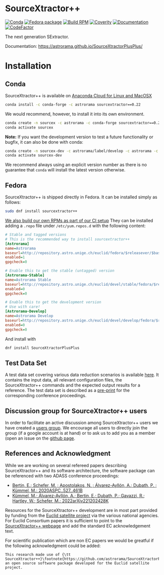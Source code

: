 # SourceXtractor++
[![Conda](https://img.shields.io/conda/v/astrorama/sourcextractor)](https://anaconda.org/astrorama/sourcextractor)
[![Fedora package](https://img.shields.io/fedora/v/sourcextractor++/rawhide)](https://koji.fedoraproject.org/koji/packageinfo?packageID=30842)
[![Build RPM](https://github.com/astrorama/SourceXtractorPlusPlus/workflows/Build%20RPM/badge.svg)](https://github.com/astrorama/SourceXtractorPlusPlus/actions)
[![Coverity](https://scan.coverity.com/projects/19270/badge.svg?flat=1)](https://scan.coverity.com/projects/astrorama-sextractorxx)
[![Documentation](https://readthedocs.org/projects/sourcextractorplusplus/badge/?version=latest)](https://sourcextractorplusplus.readthedocs.io/en/latest/Introduction.html)
[![CodeFactor](https://www.codefactor.io/repository/github/astrorama/sourcextractorplusplus/badge/develop)](https://www.codefactor.io/repository/github/astrorama/sourcextractorplusplus/overview/develop)

The next generation SExtractor.

Documentation: https://astrorama.github.io/SourceXtractorPlusPlus/

# Installation

## Conda

SourceXtractor++ is available on [Anaconda Cloud for Linux and MacOSX](https://anaconda.org/astrorama/sourcextractor)

```bash
conda install -c conda-forge -c astrorama sourcextractor==0.22
 ```

We would recommend, however, to install it into its own environment.

```bash
conda create -n sourcex -c astrorama -c conda-forge sourcextractor==0.22
conda activate sourcex
 ```

**Note:** If you want the development version to test a future functionality or bugfix, it can also be done with conda:

```bash
conda create -n sourcex-dev -c astrorama/label/develop -c astrorama -c conda-forge sourcextractor=x.xx
conda activate sourcex-dev
```

We recommend always using an explicit version number as there is no guarantee that `conda` will install the latest version otherwise.

## Fedora

SourceXtractor++ is shipped directly in Fedora. It can be installed simply as follows:

```bash
sudo dnf install sourcextractor++
```

[We also build our own RPMs as part of our CI setup](http://repository.astro.unige.ch/euclid/devel/)
They can be installed adding a `.repo` file under `/etc/yum.repos.d` with the following content:

```ini
# Stable and tagged versions
# This is the recommended way to install sourcextractor++
[Astrorama]
name=Astrorama
baseurl=http://repository.astro.unige.ch/euclid/fedora/$releasever/$basearch
enabled=1
gpgcheck=0

# Enable this to get the stable (untagged) version
[Astrorama-Stable]
name=Astrorama Stable
baseurl=http://repository.astro.unige.ch/euclid/devel/stable/fedora/$releasever/$basearch
enabled=0
gpgcheck=0

# Enable this to get the development version
# Use with care!
[Astrorama-Develop]
name=Astrorama Develop
baseurl=http://repository.astro.unige.ch/euclid/devel/develop/fedora/$releasever/$basearch
enabled=0
gpgcheck=0
```

And install with

```bash
dnf install SourceXtractorPlusPlus
```

## Test Data Set

A test data set covering various data reduction scenarios is available [here](https://cloud.physik.lmu.de/index.php/s/3K4KemBsw5y9yqd).
It contains the input data, all relevant configuration files, the SourceXtractor++ commands and the expected output results for a reference.
The test data set is described as a [pre-print](http://arxiv.org/abs/2212.02428) for the corresponding conference proceedings.

## Discussion group for SourceXtractor++ users

In order to facilitate an active discussion among SourceXtractor++ users we have created
a [users group](https://groups.google.com/g/sourcextractor_plusplus). We encourage all users to directly
join the group (if a google account is at hand) or to ask us to add you as a member
(open an issue on the [github page](https://astrorama.github.io/SourceXtractorPlusPlus/).


## References and Acknowledgment

While we are working on several refereed papers describing SourceXtractor++ and its software architecture, the software package can be referenced with two ADASS conference proceedings:

- [Bertin, E.; Schefer, M. ; Apostolakos, N. ; Álvarez-Ayllón, A.; Dubath, P. ; Kümmel, M.: 2020ASPC..527..461B](https://ui.adsabs.harvard.edu/abs/2020ASPC..527..461B/abstract)
- [Kümmel, M.; Álvarez-Ayllón, A.; Bertin, E.; Dubath, P.; Gavazzi, R.; Hartley, W.; Schefer, M.: 2022arXiv221202428K](https://ui.adsabs.harvard.edu/abs/2022arXiv221202428K/abstract) 

Resources for the SourceXtractor++ development are in most part provided by funding from the [Euclid satellite project](https://www.euclid-ec.org/) via the various national agencies.
For Euclid Consortium papers it is sufficient to point to the [SourceXtractor++ webpage](https://github.com/astrorama/SourceXtractorPlusPlus) and add
the standard EC acknowledgement text.

For scientific publication which are non EC papers we would be greatful if the following acknowledgment could be added:
```
This research made use of {\tt SourceXtractor++}\footnote{https://github.com/astrorama/SourceXtractorPlusPlus},
an open source software package developed for the Euclid satellite project.
```
